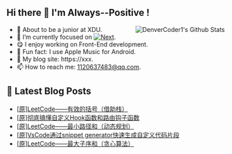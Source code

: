 ## Hi there 👋 I'm Always--Positive !
<div>
  <img alt="DenverCoder1's Github Stats" src="https://denvercoder1-github-readme-stats.vercel.app/api?username=qq1120637483&show_icons=true&count_private=true&theme=react&hide_border=true&hide_title=true&bg_color=1F222E&title_color=F85D7F&icon_color=F8D866" align= "right" />

- 🎒 About to be a junior at XDU. 
- 🔬 I’m currently focused on [![Next](https://img.shields.io/badge/-Next-brightgreen)](https://). 
- 😋 I enjoy working on Front-End development.
- 🎵 Fun fact: I use Apple Music for Android.
- 📝 My blog site: https://xxx.
- 📫 How to reach me:  1120637483@qq.com.
</div>  


## 📕 Latest Blog Posts

<!-- BLOG-POST-LIST:START -->
- [[原]LeetCode——有效的括号（借助栈）](https://blog.csdn.net/sinat_41696687/article/details/120758907)
- [[原]彻底搞懂自定义Hook函数和路由钩子函数](https://blog.csdn.net/sinat_41696687/article/details/120756373)
- [[原]LeetCode——最小路径和（动态规划）](https://blog.csdn.net/sinat_41696687/article/details/120718630)
- [[原]VsCode通过snippet generator快速生成自定义代码片段](https://blog.csdn.net/sinat_41696687/article/details/120703355)
- [[原]LeetCode——最大子序和（贪心算法）](https://blog.csdn.net/sinat_41696687/article/details/120665638)
<!-- BLOG-POST-LIST:END -->









